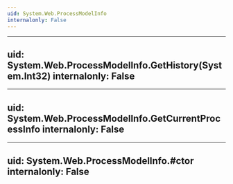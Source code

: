 ```yaml
---
uid: System.Web.ProcessModelInfo
internalonly: False
---
```


---
uid: System.Web.ProcessModelInfo.GetHistory(System.Int32)
internalonly: False
---

---
uid: System.Web.ProcessModelInfo.GetCurrentProcessInfo
internalonly: False
---

---
uid: System.Web.ProcessModelInfo.#ctor
internalonly: False
---

